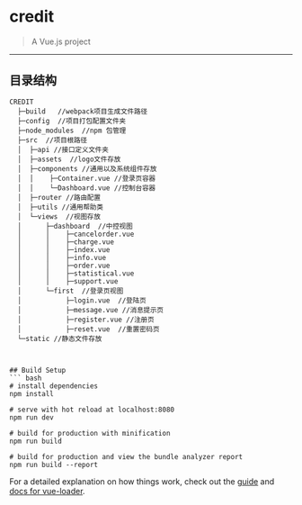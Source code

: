 # credit

> A Vue.js project


********
## 目录结构
```shell
CREDIT 
  ├─build   //webpack项目生成文件路径
  ├─config  //项目打包配置文件夹
  ├─node_modules  //npm 包管理
  ├─src  //项目根路径
  │  ├─api //接口定义文件夹
  │  ├─assets  //logo文件存放
  │  ├─components //通用以及系统组件存放
  │  │    ├─Container.vue //登录页容器
  │  │    └─Dashboard.vue //控制台容器
  │  ├─router //路由配置
  │  ├─utils //通用帮助类
  │  └─views  //视图存放
  │      ├─dashboard  //中控视图
  │      │    ├─cancelorder.vue
  │      │    ├─charge.vue
  │      │    ├─index.vue
  │      │    ├─info.vue
  │      │    ├─order.vue
  │      │    ├─statistical.vue  
  │      │    ├─support.vue
  │      └─first  //登录页视图
  │           ├─login.vue  //登陆页
  │           ├─message.vue //消息提示页
  │           ├─register.vue //注册页
  │           ├─reset.vue  //重置密码页
  └─static //静态文件存放



## Build Setup
``` bash
# install dependencies
npm install

# serve with hot reload at localhost:8080
npm run dev

# build for production with minification
npm run build

# build for production and view the bundle analyzer report
npm run build --report
```

For a detailed explanation on how things work, check out the [guide](http://vuejs-templates.github.io/webpack/) and [docs for vue-loader](http://vuejs.github.io/vue-loader).
